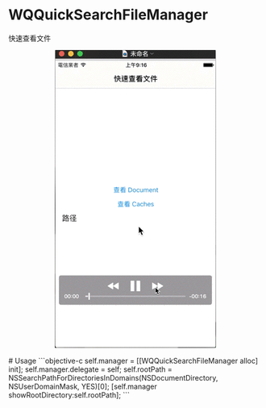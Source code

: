 # WQQuickSearchFileManager
快速查看文件
<p align="center" >
  <img src="https://raw.githubusercontent.com/AppleDP/WQQuickSearchFileManager/master/WQQuickSearchFileManager/Effect/WQQuickSearchFileManager.gif " alt="快速查看文件" title="快速查看文件"><br/>
 </p>
# Usage
```objective-c
    self.manager = [[WQQuickSearchFileManager alloc] init];
    self.manager.delegate = self;
    self.rootPath = NSSearchPathForDirectoriesInDomains(NSDocumentDirectory,
                                                        NSUserDomainMask,
                                                        YES)[0];
    [self.manager showRootDirectory:self.rootPath];
```

